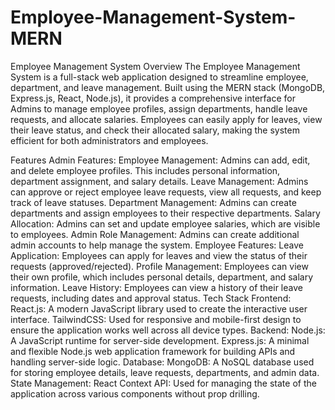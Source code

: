 ﻿# Employee-Management-System-MERN
Employee Management System
Overview
The Employee Management System is a full-stack web application designed to streamline employee, department, and leave management. Built using the MERN stack (MongoDB, Express.js, React, Node.js), it provides a comprehensive interface for Admins to manage employee profiles, assign departments, handle leave requests, and allocate salaries. Employees can easily apply for leaves, view their leave status, and check their allocated salary, making the system efficient for both administrators and employees.

Features
Admin Features:
Employee Management: Admins can add, edit, and delete employee profiles. This includes personal information, department assignment, and salary details.
Leave Management: Admins can approve or reject employee leave requests, view all requests, and keep track of leave statuses.
Department Management: Admins can create departments and assign employees to their respective departments.
Salary Allocation: Admins can set and update employee salaries, which are visible to employees.
Admin Role Management: Admins can create additional admin accounts to help manage the system.
Employee Features:
Leave Application: Employees can apply for leaves and view the status of their requests (approved/rejected).
Profile Management: Employees can view their own profile, which includes personal details, department, and salary information.
Leave History: Employees can view a history of their leave requests, including dates and approval status.
Tech Stack
Frontend:
React.js: A modern JavaScript library used to create the interactive user interface.
TailwindCSS: Used for responsive and mobile-first design to ensure the application works well across all device types.
Backend:
Node.js: A JavaScript runtime for server-side development.
Express.js: A minimal and flexible Node.js web application framework for building APIs and handling server-side logic.
Database:
MongoDB: A NoSQL database used for storing employee details, leave requests, departments, and admin data.
State Management:
React Context API: Used for managing the state of the application across various components without prop drilling.
